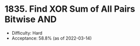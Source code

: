 # 1835. Find XOR Sum of All Pairs Bitwise AND
- Difficulty: Hard
- Acceptance: 58.8% (as of 2022-03-14)
